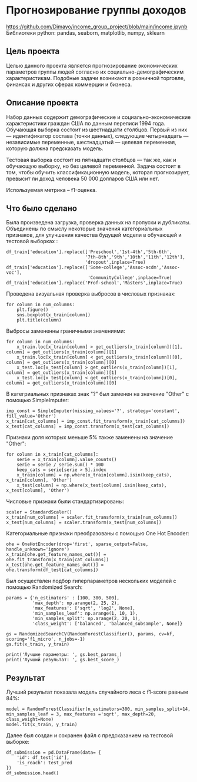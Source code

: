 # Прогнозирование группы доходов
https://github.com/Dimayo/income_group_project/blob/main/income.ipynb<br>
Библиотеки python: pandas, seaborn, matplotlib, numpy, sklearn

## Цель проекта
Целью данного проекта является прогнозирование экономических параметров группы людей согласно их социально-демографическим характеристикам. Подобные задачи возникают в розничной торговле, финансах и других сферах коммерции и бизнеса.

## Описание проекта
<p>Набор данных содержит демографические и социально-экономические характеристики граждан США по данным переписи 1994 года. Обучающая выборка состоит из шестнадцати столбцов. Первый из них — идентификатор состава (точки данных), следующие четырнадцать — независимые переменные, шестнадцатый — целевая переменная, которую должна предсказать модель.</p><p>Тестовая выборка состоит из пятнадцати столбцов — так же, как и обучающую выборку, но без целевой переменной. Задача состоит в том, чтобы обучить классификационную модель, которая прогнозирует, превысит ли доход человека 50 000 долларов США или нет.</p><p>Используемая метрика – f1-оценка.</p>

## Что было сделано
Была произведена загрузка, проверка данных на пропуски и дубликаты. Объединены по смыслу некоторые значения категориальных признаков, для улучшения качества будущей модели в обучающей и тестовой выборках :

```
df_train['education'].replace(['Preschool','1st-4th','5th-6th',
                              '7th-8th','9th','10th','11th','12th'],
                              'dropout',inplace=True)
df_train['education'].replace(['Some-college','Assoc-acdm','Assoc-voc'],
                               'CommunityCollege',inplace=True)
df_train['education'].replace('Prof-school','Masters',inplace=True)

```
Проведена визуальная проверка выбросов в числовых признаках:
```
for column in num_columns:
    plt.figure()
    sns.boxplot(x_train[column])
    plt.title(column)
```
Выбросы замененны граничными значениями:
```
for column in num_columns:
    x_train.loc[x_train[column] > get_outliers(x_train[column])[1], column] = get_outliers(x_train[column])[1]
    x_train.loc[x_train[column] < get_outliers(x_train[column])[0], column] = get_outliers(x_train[column])[0]
    x_test.loc[x_test[column] > get_outliers(x_train[column])[1], column] = get_outliers(x_train[column])[1]
    x_test.loc[x_test[column] < get_outliers(x_train[column])[0], column] = get_outliers(x_train[column])[0]
```
В категриальных признаках знак "?" был заменен на значение "Other" с помощью SimpleImputer:
```
imp_const = SimpleImputer(missing_values='?', strategy='constant', fill_value='Other')
x_train[cat_columns] = imp_const.fit_transform(x_train[cat_columns])
x_test[cat_columns] = imp_const.transform(x_test[cat_columns])
```
Признаки доля которых меньше 5% также заменены на значение "Other":
```
for column in x_train[cat_columns]:
    serie = x_train[column].value_counts()
    serie = serie / serie.sum() * 100
    keep_cats = serie[serie > 5].index
    x_train[column] = np.where(x_train[column].isin(keep_cats), x_train[column], 'Other')
    x_test[column] = np.where(x_test[column].isin(keep_cats), x_test[column], 'Other')
```
Числовые признаки были стандартизированы:
```
scaler = StandardScaler()
x_train[num_columns] = scaler.fit_transform(x_train[num_columns])
x_test[num_columns] = scaler.transform(x_test[num_columns]) 
```
Категориальные признаки преобразованы с помощью One Hot Encoder:
```
ohe = OneHotEncoder(drop='first', sparse_output=False, handle_unknown='ignore')
x_train[ohe.get_feature_names_out()] = ohe.fit_transform(x_train[cat_columns])
x_test[ohe.get_feature_names_out()] = ohe.transform(df_test[cat_columns])
```
Был осуществлен подбор гиперпараметров нескольких моделей с помощью Randomized Search:
```
params = {'n_estimators' : [100, 300, 500],
          'max_depth': np.arange(2, 25, 2),
          'max_features': ['sqrt', 'log2', None],
          'min_samples_leaf': np.arange(1, 10, 1),
          'min_samples_split': np.arange(2, 20, 1),
          'class_weight': ['balanced', 'balanced_subsample', None]}

gs = RandomizedSearchCV(RandomForestClassifier(), params, cv=kf, scoring='f1_micro', n_jobs=-1)
gs.fit(x_train, y_train)

print('Лучшие параметры: ', gs.best_params_)
print('Лучший результат: ', gs.best_score_)
```
## Результат
Лучший результат показала модель случайного леса с f1-score равным 84%:
```
model = RandomForestClassifier(n_estimators=300, min_samples_split=14, min_samples_leaf = 3, max_features ='sqrt', max_depth=20, class_weight=None)
model.fit(x_train, y_train)
```
Далее был создан и сохранен файл с предсказанием на тестовой выборке:
```
df_submission = pd.DataFrame(data= {
    'id': df_test['id'],
    'is_reach': test_pred
})
df_submission.head()
```


